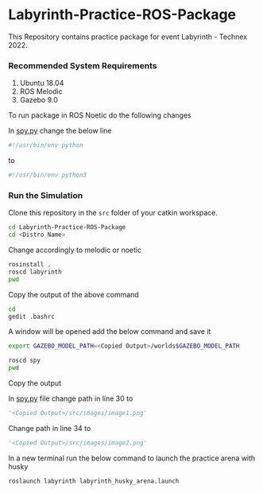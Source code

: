 # Labyrinth-Practice-ROS-Package

This Repository contains practice package for event Labyrinth - Technex 2022.

### Recommended System Requirements

1. Ubuntu 18.04
2. ROS Melodic
3. Gazebo 9.0

To run package in ROS Noetic do the following changes

In [spy.py](spy/src/spy.py) change the below line
```python
#!/usr/bin/env python
```
to
```python
#!/usr/bin/env python3
```

### Run the Simulation

Clone this repository in the `src` folder of your catkin workspace.

```bash
cd Labyrinth-Practice-ROS-Package
cd <Distro Name>     
```
Change <Distro Name> accordingly to melodic or noetic
```bash
rosinstall .
roscd labyrinth
pwd
```
Copy the output of the above command
```bash
cd
gedit .bashrc
```
A window will be opened add the below command and save it
```bash
export GAZEBO_MODEL_PATH=<Copied Output>/worlds$GAZEBO_MODEL_PATH
```

```bash
roscd spy
pwd
```

Copy the output 

In [spy.py](spy/src/spy.py) file change path in line 30 to

```python
'<Copied Output>/src/images/image1.png'
```
Change path in line 34 to
```python
'<Copied Output>/src/images/image2.png'
```
In a new terminal run the below command to launch the practice arena with husky

```bash
roslaunch labyrinth labyrinth_husky_arena.launch 
```
